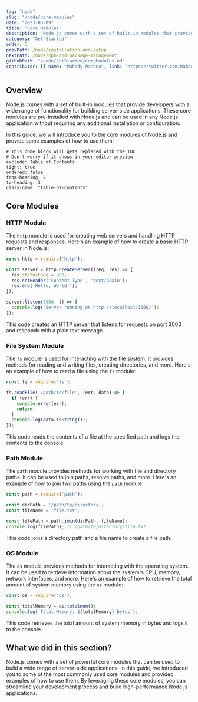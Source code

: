 ```yaml
---
tag: "node"
slug: "/node/core-modules"
date: "2023-03-09"
title: "Core Modules"
description: "Node.js comes with a set of built-in modules that provide developers with a wide range of functionality for building server-side applications."
category: "Get Started"
order: 3
prevPath: /node/installation-and-setup
nextPath: /node/npm-and-package-management
githubPath: "/node/GetStarted/CoreModules.md"
contributor: [{ name: "Mahady Manana", link: "https://twitter.com/MahadyManana" }, { name: "Haja", link: "https://twitter.com/Haja261M" }]
---
```



## Overview

Node.js comes with a set of built-in modules that provide developers with a wide range of functionality for building server-side applications. These core modules are pre-installed with Node.js and can be used in any Node.js application without requiring any additional installation or configuration.

In this guide, we will introduce you to the core modules of Node.js and provide some examples of how to use them.

```toc
# This code block will gets replaced with the TOC
# Don't worry if it shows in your editor preview
exclude: Table of Contents
tight: true
ordered: false
from-heading: 2
to-heading: 3
class-name: "table-of-contents"
```

## Core Modules

### HTTP Module

The `http` module is used for creating web servers and handling HTTP requests and responses. Here's an example of how to create a basic HTTP server in Node.js:

```javascript
const http = require('http');

const server = http.createServer((req, res) => {
  res.statusCode = 200;
  res.setHeader('Content-Type', 'text/plain');
  res.end('Hello, World!');
});

server.listen(3000, () => {
  console.log('Server running on http://localhost:3000/');
});
```

This code creates an HTTP server that listens for requests on port 3000 and responds with a plain text message.

### File System Module

The `fs` module is used for interacting with the file system. It provides methods for reading and writing files, creating directories, and more. Here's an example of how to read a file using the `fs` module:

```javascript
const fs = require('fs');

fs.readFile('/path/to/file', (err, data) => {
  if (err) {
    console.error(err);
    return;
  }
  console.log(data.toString());
});
```

This code reads the contents of a file at the specified path and logs the contents to the console.

### Path Module

The `path` module provides methods for working with file and directory paths. It can be used to join paths, resolve paths, and more. Here's an example of how to join two paths using the `path` module:

```javascript
const path = require('path');

const dirPath = '/path/to/directory';
const fileName = 'file.txt';

const filePath = path.join(dirPath, fileName);
console.log(filePath); // /path/to/directory/file.txt
```

This code joins a directory path and a file name to create a file path.

### OS Module

The `os` module provides methods for interacting with the operating system. It can be used to retrieve information about the system's CPU, memory, network interfaces, and more. Here's an example of how to retrieve the total amount of system memory using the `os` module:

```javascript
const os = require('os');

const totalMemory = os.totalmem();
console.log(`Total Memory: ${totalMemory} bytes`);
```

This code retrieves the total amount of system memory in bytes and logs it to the console.

## What we did in this section?
Node.js comes with a set of powerful core modules that can be used to build a wide range of server-side applications. In this guide, we introduced you to some of the most commonly used core modules and provided examples of how to use them. By leveraging these core modules, you can streamline your development process and build high-performance Node.js applications.